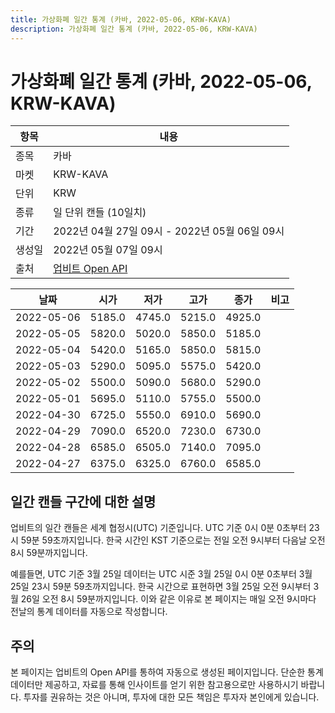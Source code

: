 ```yaml
---
title: 가상화폐 일간 통계 (카바, 2022-05-06, KRW-KAVA)
description: 가상화폐 일간 통계 (카바, 2022-05-06, KRW-KAVA)
---
```



가상화폐 일간 통계 (카바, 2022-05-06, KRW-KAVA)
===

|항목|내용|
|--|--|
|종목|카바|
|마켓|KRW-KAVA|
|단위|KRW|
|종류|일 단위 캔들 (10일치)|
|기간|2022년 04월 27일 09시 - 2022년 05월 06일 09시|
|생성일|2022년 05월 07일 09시|
|출처|[업비트 Open API](https://docs.upbit.com)|


|날짜|시가|저가|고가|종가|비고|
|--|--|--|--|--|--|
|2022-05-06|5185.0|4745.0|5215.0|4925.0|    |
|2022-05-05|5820.0|5020.0|5850.0|5185.0|    |
|2022-05-04|5420.0|5165.0|5850.0|5815.0|    |
|2022-05-03|5290.0|5095.0|5575.0|5420.0|    |
|2022-05-02|5500.0|5090.0|5680.0|5290.0|    |
|2022-05-01|5695.0|5110.0|5755.0|5500.0|    |
|2022-04-30|6725.0|5550.0|6910.0|5690.0|    |
|2022-04-29|7090.0|6520.0|7230.0|6730.0|    |
|2022-04-28|6585.0|6505.0|7140.0|7095.0|    |
|2022-04-27|6375.0|6325.0|6760.0|6585.0|    |


일간 캔들 구간에 대한 설명
---


업비트의 일간 캔들은 세계 협정시(UTC) 기준입니다. 
UTC 기준 0시 0분 0초부터 23시 59분 59초까지입니다. 
한국 시간인 KST 기준으로는 전일 오전 9시부터 다음날 오전 8시 59분까지입니다. 


예를들면, UTC 기준 3월 25일 데이터는 UTC 시준 3월 25일 0시 0분 0초부터 3월 25일 23시 59분 59초까지입니다. 
한국 시간으로 표현하면 3월 25일 오전 9시부터 3월 26일 오전 8시 59분까지입니다. 
이와 같은 이유로 본 페이지는 매일 오전 9시마다 전날의 통계 데이터를 자동으로 작성합니다. 


주의
---


본 페이지는 업비트의 Open API를 통하여 자동으로 생성된 페이지입니다. 
단순한 통계 데이터만 제공하고, 자료를 통해 인사이트를 얻기 위한 참고용으로만 사용하시기 바랍니다. 
투자를 권유하는 것은 아니며, 투자에 대한 모든 책임은 투자자 본인에게 있습니다. 
